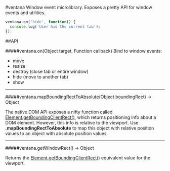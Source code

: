 #ventana
Window event microlibrary. Exposes a pretty API for window events and utilities.

```JavaScript
ventana.on('hide', function() {
  console.log('User hid the current tab');
});
```

##API

#####ventana.on(Object target, Function callback)
Bind to window events:

* move
* resize
* destroy (close tab or entire window)
* hide (move to another tab)
* show

<hr>

#####ventana.mapBoundingRectToAbsolute(Object boundingRect) -> Object

The native DOM API exposes a nifty function called [Element.getBoundingClientRect()](https://developer.mozilla.org/en-US/docs/Web/API/Element/getBoundingClientRect), which returns positioning info about a DOM element. However, this info is relative to the viewport. Use **.mapBoundingRectToAbsolute** to map this object with relative position values to an object with absolute position values.

<hr>

#####ventana.getWindowRect() -> Object

Returns the [Element.getBoundingClientRect()](https://developer.mozilla.org/en-US/docs/Web/API/Element/getBoundingClientRect) equivalent value for the viewport.